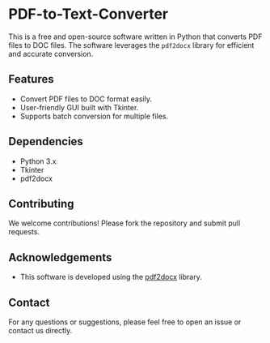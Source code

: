 # PDF-to-Text-Converter

This is a free and open-source software written in Python that converts PDF files to DOC files. The software leverages the `pdf2docx` library for efficient and accurate conversion.

## Features

- Convert PDF files to DOC format easily.
- User-friendly GUI built with Tkinter.
- Supports batch conversion for multiple files.



## Dependencies

- Python 3.x
- Tkinter
- pdf2docx

## Contributing

We welcome contributions! Please fork the repository and submit pull requests.



## Acknowledgements

- This software is developed using the [pdf2docx](https://github.com/dothinking/pdf2docx) library.

## Contact

For any questions or suggestions, please feel free to open an issue or contact us directly.
